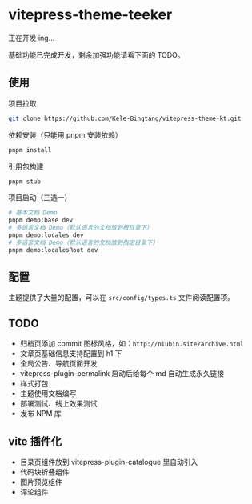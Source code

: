 # vitepress-theme-teeker

正在开发 ing...

基础功能已完成开发，剩余加强功能请看下面的 TODO。

## 使用

项目拉取

```bash
git clone https://github.com/Kele-Bingtang/vitepress-theme-kt.git
```

依赖安装（只能用 pnpm 安装依赖）

```bash
pnpm install
```

引用包构建

```bash
pnpm stub
```

项目启动（三选一）

```bash
# 基本文档 Demo
pnpm demo:base dev
# 多语言文档 Demo（默认语言的文档放到根目录下）
pnpm demo:locales dev
# 多语言文档 Demo（默认语言的文档放到指定目录下）
pnpm demo:localesRoot dev
```

## 配置

主题提供了大量的配置，可以在 `src/config/types.ts` 文件阅读配置项。

## TODO

- 归档页添加 commit 图标风格，如：`http://niubin.site/archive.html`
- 文章页基础信息支持配置到 h1 下
- 全局公告、导航页面开发
- vitepress-plugin-permalink 启动后给每个 md 自动生成永久链接
- 样式打包
- 主题使用文档编写
- 部署测试、线上效果测试
- 发布 NPM 库

## vite 插件化

- 目录页组件放到 vitepress-plugin-catalogue 里自动引入
- 代码块折叠组件
- 图片预览组件
- 评论组件
